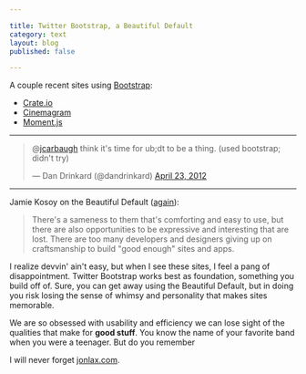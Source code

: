 ```yaml
---

title: Twitter Bootstrap, a Beautiful Default
category: text
layout: blog
published: false

---
```


A couple recent sites using [Bootstrap](http://twitter.github.com/bootstrap/):

+ [Crate.io](https://crate.io/)
+ [Cinemagram](http://cinemagr.am/)
+ [Moment.js](http://momentjs.com/)

---

<blockquote class="twitter-tweet" data-in-reply-to="194457349820395521"><p>@<a href="https://twitter.com/jcarbaugh">jcarbaugh</a> think it's time for ub;dt to be a thing. (used bootstrap; didn't try)</p>&mdash; Dan Drinkard (@dandrinkard) <a href="https://twitter.com/dandrinkard/status/194464918802665472" data-datetime="2012-04-23T16:37:04+00:00">April 23, 2012</a></blockquote>
<script src="//platform.twitter.com/widgets.js" charset="utf-8"> </script>

---

Jamie Kosoy on the Beautiful Default ([again](/2012/01/the-parable-of-the-preloader/)):

> There's a sameness to them that's comforting and easy to use, but there are also opportunities to be expressive and interesting that are lost. There are too many developers and designers giving up on craftsmanship to build "good enough" sites and apps.

I realize devvin' ain't easy, but when I see these sites, I feel a pang of disappointment. Twitter Bootstrap works best as foundation, something you build off of. Sure, you can get away using the Beautiful Default, but in doing you risk losing the sense of whimsy and personality that makes sites memorable.

We are so obsessed with usability and efficiency we can lose sight of the qualities that make for **good stuff**. You know the name of your favorite band when you were a teenager. But do you remember

I will never forget [jonlax.com](http://jonlax.com/).
